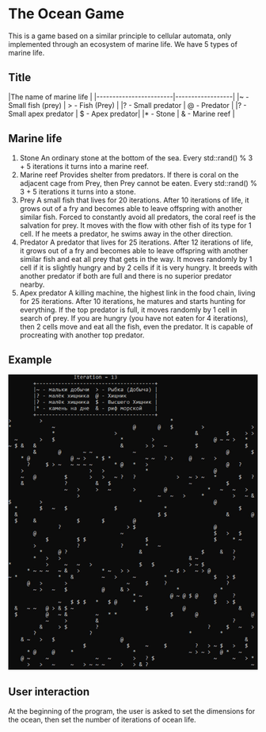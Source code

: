 # The Ocean Game
This is a game based on a similar principle to cellular automata, only implemented through an ecosystem of marine life. We have 5 types of marine life.

## Title
|The name of marine life                    |
|------------------------|------------------|
|~ - Small fish (prey)   | > - Fish (Prey)  |
|? - Small predator      | @ - Predator     |
|? - Small apex predator | $ - Apex predator|
|* - Stone               | & - Marine reef  |
    

## Marine life
1. Stone 
An ordinary stone at the bottom of the sea. Every std::rand() % 3 + 5 iterations it turns into a marine reef.
2. Marine reef
Provides shelter from predators. If there is coral on the adjacent cage from Prey, then Prey cannot be eaten. Every std::rand() % 3 + 5 iterations it turns into a stone.
3. Prey
A small fish that lives for 20 iterations. After 10 iterations of life, it grows out of a fry and becomes able to leave offspring with another similar fish. Forced to constantly avoid all predators, the coral reef is the salvation for prey. It moves with the flow with other fish of its type for 1 cell. If he meets a predator, he swims away in the other direction.
4. Predator
A predator that lives for 25 iterations. After 12 iterations of life, it grows out of a fry and becomes able to leave offspring with another similar fish and eat all prey that gets in the way. It moves randomly by 1 cell if it is slightly hungry and by 2 cells if it is very hungry. It breeds with another predator if both are full and there is no superior predator nearby.
5. Apex predator
A killing machine, the highest link in the food chain, living for 25 iterations. After 10 iterations, he matures and starts hunting for everything. If the top predator is full, it moves randomly by 1 cell in search of prey. If you are hungry (you have not eaten for 4 iterations), then 2 cells move and eat all the fish, even the predator. It is capable of procreating with another top predator.

## Example

![Logotype](ocean_game.jpg)

## User interaction
At the beginning of the program, the user is asked to set the dimensions for the ocean, then set the number of iterations of ocean life.

